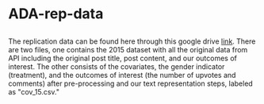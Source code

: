 # ADA-rep-data

##
The replication data can be found here through this google drive [link](https://drive.google.com/drive/folders/13XSz7e1xYjj94XRmLIQVTGVmQ6qND0Ov?usp=drive_link). There are two files, one contains the 2015 dataset with all the original data from API including the original post title, post content, and our outcomes of interest. The other consists of the covariates, the gender indicator (treatment), and the outcomes of interest (the number of upvotes and comments) after pre-processing and our text representation steps, labeled as "cov_15.csv."
